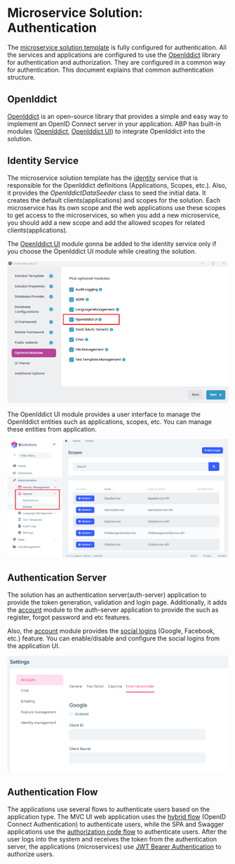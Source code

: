 # Microservice Solution: Authentication

The [microservice solution template](index.md) is fully configured for authentication. All the services and applications are configured to use the [OpenIddict](https://documentation.openiddict.com) library for authentication and authorization. They are configured in a common way for authentication. This document explains that common authentication structure.

## OpenIddict

[OpenIddict](https://documentation.openiddict.com) is an open-source library that provides a simple and easy way to implement an OpenID Connect server in your application. ABP has built-in modules ([OpenIddict](../../modules/openiddict.md), [OpenIddict UI](../../modules/openiddict-pro.md)) to integrate OpenIddict into the solution.

## Identity Service

The microservice solution template has the [identity](microservices.md#identity-microservice) service that is responsible for the OpenIddict definitions (Applications, Scopes, etc.). Also, it provides the *OpenIddictDataSeeder* class to seed the initial data. It creates the default clients(applications) and scopes for the solution. Each microservice has its own scope and the web applications use these scopes to get access to the microservices, so when you add a new microservice, you should add a new scope and add the allowed scopes for related clients(applications). 

The [OpenIddict UI](../../modules/openiddict-pro.md) module gonna be added to the identity service only if you choose the OpenIddict UI module while creating the solution.

![new-solution-openiddict-module](images/new-solution-openiddict-module.png)

The OpenIddict UI module provides a user interface to manage the OpenIddict entities such as applications, scopes, etc. You can manage these entities from application.

![openiddict-ui](images/openiddict-ui.png)

## Authentication Server

The solution has an authentication server(auth-server) application to provide the token generation, validation and login page. Additionally, it adds the [account](../../modules/account-pro.md) module to the auth-server application to provide the such as register, forgot password and etc features.

Also, the [account](../../modules/account-pro.md) module provides the [social logins](../../modules/account-pro.md#social--external-logins) (Google, Facebook, etc.) feature. You can enable/disable and configure the social logins from the application UI.

![account-external-provider](images/account-external-provider.png)

## Authentication Flow

The applications use several flows to authenticate users based on the application type. The MVC UI web application uses the [hybrid flow](https://openid.net/specs/openid-connect-core-1_0.html#HybridFlowAuth) (OpenID Connect Authentication) to authenticate users, while the SPA and Swagger applications use the [authorization code flow](https://openid.net/specs/openid-connect-core-1_0.html#CodeFlowAuth) to authenticate users. After the user logs into the system and receives the token from the authentication server, the applications (microservices) use [JWT Bearer Authentication](https://jwt.io/introduction/) to authorize users.

